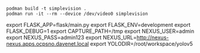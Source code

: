 ```
podman build -t simplevision .
podman run -it --rm --device /dev/video0 simplevision
```

export FLASK_APP=flask/main.py
export FLASK_ENV=development
export FLASK_DEBUG=1
export CAPTURE_PATH=/tmp
export NEXUS_USER=admin
export NEXUS_PASS=admin123
export NEXUS_URL=http://nexus-nexus.apps.ocpsno.davenet.local
export YOLODIR=/root/workspace/yolov5
